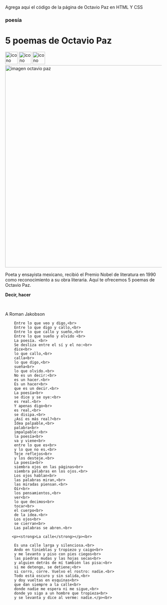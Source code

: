 Agrega aqui el código de la página de Octavio Paz en HTML Y CSS

  <!doctype html>
  <html>
   <head>
     <title> Octavio Paz</title>
   </head>
  </html>
  <body>
      <h3>poesía</h3>
      <h1>5 poemas de Octavio Paz</h1>
      <a href="https://web.whatsapp.com/" target="_blank"> <img src="icono whatsapp.png" width="40px" alt="icono whatsapp"></a>
      <a href="https://www.facebook.com/" target="_blank"> <img src="facebook.png" width="40px" alt="icono facebook"></a>
      <a href="https://twitter.com/?lang=es" target="_blank"> <img src="twitter.png" width="40px" alt="icono facebook"></a> <br>
      <a href="ejercicio.html"> <img src="octavio-paz.jpg" width="650px" alt="imagen octavio paz"></a> <br>
      <p>Poeta y ensayista mexicano, recibió el Premio Nobel de literatura en 1990 como reconocimiento a su obra literaria. Aquí te ofrecemos 5 poemas de Octavio Paz.</p>
      <p><strong>Decir, hacer</strong></p> <br>
      <p>A Roman Jakobson <br>

        Entre lo que veo y digo,<br>
        Entre lo que digo y callo,<br>
        Entre lo que callo y sueño,<br>
        Entre lo que sueño y olvido <br>
        La poesía. <br>
        Se desliza entre el sí y el no:<br>
        dice<br>
        lo que callo,<br>
        calla<br>
        lo que digo,<br>
        sueña<br>
        lo que olvido.<br>
        No es un decir:<br>
        es un hacer.<br>
        Es un hacer<br>
        que es un decir.<br>
        La poesía<br>
        se dice y se oye:<br>
        es real.<br>
        Y apenas digo<br>
        es real,<br>
        se disipa.<br>
        ¿Así es más real?<br>
        Idea palpable,<br>
        palabra<br>
        impalpable:<br>
        la poesía<br>
        va y viene<br>
        entre lo que es<br>
        y lo que no es.<br>
        Teje reflejos<br>
        y los desteje.<br>
        La poesía<br>
        siembra ojos en las páginas<br>
        siembra palabras en los ojos.<br>
        Los ojos hablan<br>
        las palabras miran,<br>
        las miradas piensan.<br>
        Oír<br>
        los pensamientos,<br>
        ver<br>
        lo que decimos<br>
        tocar<br>
        el cuerpo<br>
        de la idea.<br>
        Los ojos<br>
        se cierran<br>
        Las palabras se abren.<br>

       <p><strong>La calle</strong></p><br>

        Es una calle larga y silenciosa.<br>
        Ando en tinieblas y tropiezo y caigo<br>
        y me levanto y piso con pies ciegos<br>
        las piedras mudas y las hojas secas<br>
        y alguien detrás de mí también las pisa:<br>
        si me detengo, se detiene;<br>
        si corro, corre. Vuelvo el rostro: nadie.<br>
        Todo está oscuro y sin salida,<br>
        y doy vueltas en esquinas<br>
        que dan siempre a la calle<br>
        donde nadie me espera ni me sigue,<br>
        donde yo sigo a un hombre que tropieza<br>
        y se levanta y dice al verme: nadie.</p><br>

  </body>


